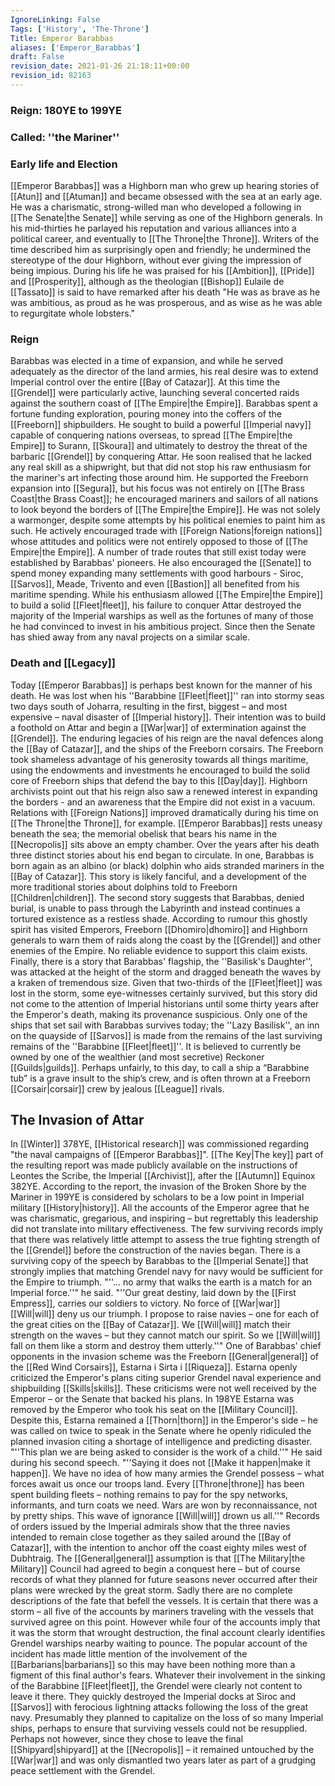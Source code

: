 ```yaml
---
IgnoreLinking: False
Tags: ['History', 'The-Throne']
Title: Emperor Barabbas
aliases: ['Emperor_Barabbas']
draft: False
revision_date: 2021-01-26 21:18:11+00:00
revision_id: 82163
---
```


### Reign: 180YE to 199YE
### Called: ''the Mariner''
### Early life and Election
[[Emperor Barabbas]] was a Highborn man who grew up hearing stories of [[Atun]] and [[Atuman]] and became obsessed with the sea at an early age. He was a charismatic, strong-willed man who developed a following in [[The Senate|the Senate]] while serving as one of the Highborn generals. In his mid-thirties he parlayed his reputation and various alliances into a political career, and eventually to [[The Throne|the Throne]].
Writers of the time described him as surprisingly open and friendly; he undermined the stereotype of the dour Highborn, without ever giving the impression of being impious. During his life he was praised for his [[Ambition]], [[Pride]] and [[Prosperity]], although as the theologian [[Bishop]] Eulaile de [[Tassato]] is said to have remarked after his death "He was as brave as he was ambitious, as proud as he was prosperous, and as wise as he was able to regurgitate whole lobsters."
### Reign
Barabbas was elected in a time of expansion, and while he served adequately as the director of the land armies, his real desire was to extend Imperial control over the entire [[Bay of Catazar]]. At this time the [[Grendel]] were particularly active, launching several concerted raids against the southern coast of [[The Empire|the Empire]].
Barabbas spent a fortune funding exploration, pouring money into the coffers of the [[Freeborn]] shipbuilders. He sought to build a powerful [[Imperial navy]] capable of conquering nations overseas, to spread [[The Empire|the Empire]] to Surann, [[Skoura]] and ultimately to destroy the threat of the barbaric [[Grendel]] by conquering Attar. He soon realised that he lacked any real skill as a shipwright, but that did not stop his raw enthusiasm for the mariner's art infecting those around him.
He supported the Freeborn expansion into [[Segura]], but his focus was not entirely on [[The Brass Coast|the Brass Coast]]; he encouraged mariners and sailors of all nations to look beyond the borders of [[The Empire|the Empire]]. He was not solely a warmonger, despite some attempts by his political enemies to paint him as such. He actively encouraged trade with [[Foreign Nations|foreign nations]] whose attitudes and politics were not entirely opposed to those of [[The Empire|the Empire]]. A number of trade routes that still exist today were established by Barabbas' pioneers. He also encouraged the [[Senate]] to spend money expanding many settlements with good harbours - Siroc, [[Sarvos]], Meade, Trivento and even [[Bastion]] all benefited from his maritime spending. 
While his enthusiasm allowed [[The Empire|the Empire]] to build a solid [[Fleet|fleet]], his failure to conquer Attar destroyed the majority of the Imperial warships as well as the fortunes of many of those he had convinced to invest in his ambitious project. Since then the Senate has shied away from any naval projects on a similar scale.
### Death and [[Legacy]]
Today [[Emperor Barabbas]] is perhaps best known for the manner of his death. He was lost when his ''Barabbine [[Fleet|fleet]]'' ran into stormy seas two days south of Joharra, resulting in the first, biggest – and most expensive – naval disaster of [[Imperial history]]. Their intention was to build a foothold on Attar and begin a [[War|war]] of extermination against the [[Grendel]].
The enduring legacies of his reign are the naval defences along the [[Bay of Catazar]], and the ships of the Freeborn corsairs. The Freeborn took shameless advantage of his generosity towards all things maritime, using the endowments and investments he encouraged to build the solid core of Freeborn ships that defend the bay to this [[Day|day]].
Highborn archivists point out that his reign also saw a renewed interest in expanding the borders - and an awareness that the Empire did not exist in a vacuum. Relations with [[Foreign Nations]] improved dramatically during his time on [[The Throne|the Throne]], for example.
[[Emperor Barabbas]] rests uneasy beneath the sea; the memorial obelisk that bears his name in the [[Necropolis]] sits above an empty chamber. Over the years after his death three distinct stories about his end began to circulate. In one, Barabbas is born again as an albino (or black) dolphin who aids stranded mariners in the [[Bay of Catazar]]. This story is likely fanciful, and a development of the more traditional stories about dolphins told to Freeborn [[Children|children]].
The second story suggests that Barabbas, denied burial, is unable to pass through the Labyrinth and instead continues a tortured existence as a restless shade. According to rumour this ghostly spirit has visited Emperors, Freeborn [[Dhomiro|dhomiro]] and Highborn generals to warn them of raids along the coast by the [[Grendel]] and other enemies of the Empire. No reliable evidence to support this claim exists. 
Finally, there is a story that Barabbas' flagship, the ''Basilisk's Daughter'', was attacked at the height of the storm and dragged beneath the waves by a kraken of tremendous size. Given that two-thirds of the [[Fleet|fleet]] was lost in the storm, some eye-witnesses certainly survived, but this story did not come to the attention of Imperial historians until some thirty years after the Emperor's death, making its provenance suspicious.
Only one of the ships that set sail with Barabbas survives today; the ''Lazy Basilisk'', an inn on the quayside of [[Sarvos]] is made from the remains of the last surviving remains of the ''Barabbine [[Fleet|fleet]]''. It is believed to currently be owned by one of the wealthier (and most secretive) Reckoner [[Guilds|guilds]]. Perhaps unfairly, to this day, to call a ship a “Barabbine tub” is a grave insult to the ship’s crew, and is often thrown at a Freeborn [[Corsair|corsair]] crew by jealous [[League]] rivals.
## The Invasion of Attar
In [[Winter]] 378YE, [[Historical research]] was commissioned regarding "the naval campaigns of [[Emperor Barabbas]]". [[The Key|The key]] part of the resulting report was made publicly available on the instructions of Leontes the Scribe, the Imperial [[Archivist]], after the [[Autumn]] Equinox 382YE.
According to the report, the invasion of the Broken Shore by the Mariner in 199YE is considered by scholars to be a low point in Imperial military [[History|history]]. All the accounts of the Emperor agree that he was charismatic, gregarious, and inspiring – but regrettably this leadership did not translate into military effectiveness. The few surviving records imply that there was relatively little attempt to assess the true fighting strength of the [[Grendel]] before the construction of the navies began. There is a surviving copy of the speech by Barabbas to the [[Imperial Senate]] that strongly implies that matching Grendel navy for navy would be sufficient for the Empire to triumph.
"''... no army that walks the earth is a match for an Imperial force.''" he said. "''Our great destiny, laid down by the [[First Empress]], carries our soldiers to victory. No force of [[War|war]] [[Will|will]] deny us our triumph. I propose to raise navies – one for each of the great cities on the [[Bay of Catazar]]. We [[Will|will]] match their strength on the waves – but they cannot match our spirit. So we [[Will|will]] fall on them like a storm and destroy them utterly.''"
One of Barabbas' chief opponents in the invasion scheme was the Freeborn [[General|general]] of the [[Red Wind Corsairs]], Estarna i Sirta i [[Riqueza]]. Estarna openly criticized the Emperor's plans citing superior Grendel naval experience and shipbuilding [[Skills|skills]]. These criticisms were not well received by the Emperor – or the Senate that backed his plans. In 198YE Estarna was removed by the Emperor who took his seat on the [[Military Council]]. Despite this, Estarna remained a [[Thorn|thorn]] in the Emperor's side – he was called on twice to speak in the Senate where he openly ridiculed the planned invasion citing a shortage of intelligence and predicting disaster.
"''This plan we are being asked to consider is the work of a child.''" He said during his second speech. "''Saying it does not [[Make it happen|make it happen]]. We have no idea of how many armies the Grendel possess – what forces await us once our troops land. Every [[Throne|throne]] has been spent building fleets – nothing remains to pay for the spy networks, informants, and turn coats we need. Wars are won by reconnaissance, not by pretty ships. This wave of ignorance [[Will|will]] drown us all.''"
Records of orders issued by the Imperial admirals show that the three navies intended to remain close together as they sailed around the [[Bay of Catazar]], with the intention to anchor off the coast eighty miles west of Dubhtraig. The [[General|general]] assumption is that [[The Military|the Military]] Council had agreed to begin a conquest here – but of course records of what they planned for future seasons never occurred after their plans were wrecked by the great storm.
Sadly there are no complete descriptions of the fate that befell the vessels. It is certain that there was a storm – all five of the accounts by mariners traveling with the vessels that survived agree on this point. However while four of the accounts imply that it was the storm that wrought destruction, the final account clearly identifies Grendel warships nearby waiting to pounce. The popular account of the incident has made little mention of the involvement of the [[Barbarians|barbarians]] so this may have been nothing more than a figment of this final author's fears.
Whatever their involvement in the sinking of the Barabbine [[Fleet|fleet]], the Grendel were clearly not content to leave it there. They quickly destroyed the Imperial docks at Siroc and [[Sarvos]] with ferocious lightning attacks following the loss of the great navy. Presumably they planned to capitalize on the loss of so many Imperial ships, perhaps to ensure that surviving vessels could not be resupplied. Perhaps not however, since they chose to leave the final [[Shipyard|shipyard]] at the [[Necropolis]] – it remained untouched by the [[War|war]] and was only dismantled two years later as part of a grudging peace settlement with the Grendel.